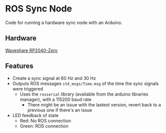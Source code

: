 # ROS Sync Node
Code for running a hardware sync node with an Arduino.

## Hardware
[Waveshare RP2040-Zero](https://www.waveshare.com/rp2040-zero.htm)

## Features
- Create a sync signal at 60 Hz and 30 Hz
- Outputs ROS messages `std_msgs/Time.msg` of the time the sync signals were triggered
  - Uses the `rosserial` library (available from the arduino libraries manager), with a 115200 baud rate
    - There might be an issue with the lastest version, revert back to a previous one if there's an issue
- LED feedback of state
  - Red: No ROS connection
  - Green: ROS connection
  
